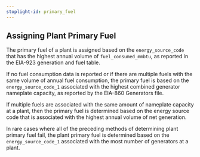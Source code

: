 ```yaml
---
stoplight-id: primary_fuel
---
```


## Assigning Plant Primary Fuel

The primary fuel of a plant is assigned based on the `energy_source_code` that has the highest annual volume of `fuel_consumed_mmbtu`, as reported in the EIA-923 generation and fuel table.

If no fuel consumption data is reported or if there are multiple fuels with the same volume of annual fuel consumption, the primary fuel is based on the `energy_source_code_1` associated with the highest combined generator nameplate capacity, as reported by the EIA-860 Generators file.

If multiple fuels are associated with the same amount of nameplate capacity at a plant, then the primary fuel is determined based on the energy source code that is associated with the highest annual volume of net generation.

In rare cases where all of the preceding methods of determining plant primary fuel fail, the plant primary fuel is determined based on the `energy_source_code_1` associated with the most number of generators at a plant.